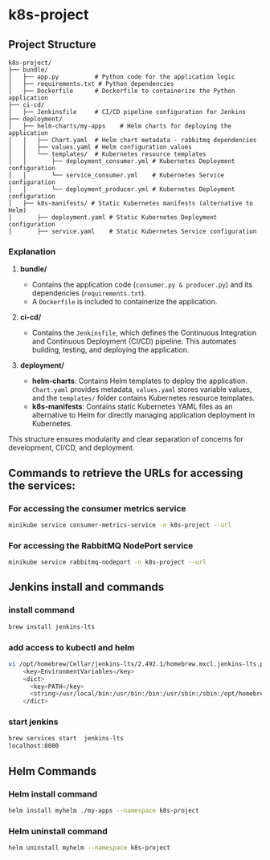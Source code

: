 # k8s-project

## Project Structure

```plaintext
k8s-project/
├── bundle/
│   ├── app.py          # Python code for the application logic
│   ├── requirements.txt # Python dependencies
│   ├── Dockerfile      # Dockerfile to containerize the Python application
├── ci-cd/
│   ├── Jenkinsfile     # CI/CD pipeline configuration for Jenkins
├── deployment/
│   ├── helm-charts/my-apps    # Helm charts for deploying the application
│   │   ├── Chart.yaml  # Helm chart metadata - rabbitmq dependencies
│   │   ├── values.yaml # Helm configuration values
│   │   └── templates/  # Kubernetes resource templates
│   │       ├── deployment_consumer.yml # Kubernetes Deployment configuration
│   │       └── service_consumer.yml    # Kubernetes Service configuration
│   │       └── deployment_producer.yml # Kubernetes Deployment configuration
│   ├── k8s-manifests/ # Static Kubernetes manifests (alternative to Helm)
│       ├── deployment.yaml # Static Kubernetes Deployment configuration
│       ├── service.yaml    # Static Kubernetes Service configuration
```

### Explanation

1. **bundle/**
    - Contains the application code (`consumer.py & producer.py`) and its dependencies (`requirements.txt`).
    - A `Dockerfile` is included to containerize the application.

2. **ci-cd/**
    - Contains the `Jenkinsfile`, which defines the Continuous Integration and Continuous Deployment (CI/CD) pipeline.
      This automates building, testing, and deploying the application.

3. **deployment/**
    - **helm-charts**: Contains Helm templates to deploy the application. `Chart.yaml` provides metadata, `values.yaml`
      stores variable values, and the `templates/` folder contains Kubernetes resource templates.
    - **k8s-manifests**: Contains static Kubernetes YAML files as an alternative to Helm for directly managing
      application deployment in Kubernetes.

This structure ensures modularity and clear separation of concerns for development, CI/CD, and deployment.

## Commands to retrieve the URLs for accessing the services:

### For accessing the consumer metrics service
```bash
minikube service consumer-metrics-service -n k8s-project --url
```

### For accessing the RabbitMQ NodePort service
```bash
minikube service rabbitmq-nodeport -n k8s-project --url
```
## Jenkins install and commands
### install command
```bash
brew install jenkins-lts 
```
### add access to kubectl and helm
```bash
vi /opt/homebrew/Cellar/jenkins-lts/2.492.1/homebrew.mxcl.jenkins-lts.plist
    <key>EnvironmentVariables</key>
    <dict>
      <key>PATH</key>
      <string>/usr/local/bin:/usr/bin:/bin:/usr/sbin:/sbin:/opt/homebrew/bin/:/Applications/Docker.app/Contents/Resources/bin/:/Users/michaelrosenbaum/Library/Group\ Containers/group.com.docker/Applications/Docker.app/Contents/Resources/bin</string>
    </dict>
```
### start jenkins
```bash
brew services start  jenkins-lts 
localhost:8080
```
## Helm Commands 
### Helm install command
```bash
helm install myhelm ./my-apps --namespace k8s-project
```
### Helm uninstall command
```bash
helm uninstall myhelm --namespace k8s-project
```